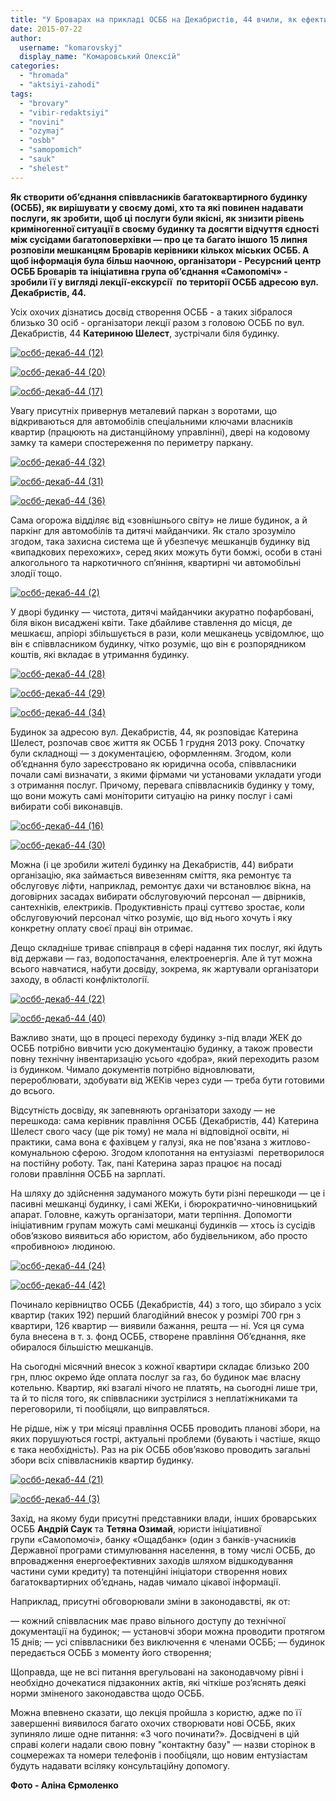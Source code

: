 ```yaml
---
title: "У Броварах на прикладі ОСББ на Декабристів, 44 вчили, як ефективно управляти будинком"
date: 2015-07-22
author: 
  username: "komarovskyj"
  display_name: "Комаровський Олексій"
categories: 
  - "hromada"
  - "aktsiyi-zahodi"
tags: 
  - "brovary"
  - "vibir-redaktsiyi"
  - "novini"
  - "ozymaj"
  - "osbb"
  - "samopomich"
  - "sauk"
  - "shelest"
---
```


**Як створити об’єднання співвласників багатоквартирного будинку (ОСББ), як вирішувати у своєму домі, хто та які повинен надавати послуги, як зробити, щоб ці послуги були якісні, як знизити рівень криміногенної ситуації в своєму будинку та досягти відчуття єдності між сусідами багатоповерхівки — про це та багато іншого 15 липня розповіли мешканцям Броварів керівники кількох міських ОСББ. А щоб інформація була більш наочною, організатори - Ресурсний центр ОСББ Броварів та ініціативна група об’єднання «Самопоміч» - зробили її у вигляді лекції-екскурсії  по території ОСББ адресою вул. Декабристів, 44.**

Усіх охочих дізнатись досвід створення ОСББ - а таких зібралося близько 30 осіб - організатори лекції разом з головою ОСББ по вул. Декабристів, 44 **Катериною Шелест**, зустрічали біля будинку.

[![осбб-декаб-44 (12)](https://mpz.brovary.org/wp-content/uploads/2015/07/osbb-dekab-44-12.jpg)](https://mpz.brovary.org/wp-content/uploads/2015/07/osbb-dekab-44-12.jpg)

[![осбб-декаб-44 (20)](https://mpz.brovary.org/wp-content/uploads/2015/07/osbb-dekab-44-20.jpg)](https://mpz.brovary.org/wp-content/uploads/2015/07/osbb-dekab-44-20.jpg)

[![осбб-декаб-44 (17)](https://mpz.brovary.org/wp-content/uploads/2015/07/osbb-dekab-44-17.jpg)](https://mpz.brovary.org/wp-content/uploads/2015/07/osbb-dekab-44-17.jpg)

Увагу присутніх привернув металевий паркан з воротами, що відкриваються для автомобілів спеціальними ключами власників квартир (працюють на дистанційному управлінні), двері на кодовому замку та камери спостереження по периметру паркану.

[![осбб-декаб-44 (32)](https://mpz.brovary.org/wp-content/uploads/2015/07/osbb-dekab-44-32.jpg)](https://mpz.brovary.org/wp-content/uploads/2015/07/osbb-dekab-44-32.jpg)

[![осбб-декаб-44 (31)](https://mpz.brovary.org/wp-content/uploads/2015/07/osbb-dekab-44-31.jpg)](https://mpz.brovary.org/wp-content/uploads/2015/07/osbb-dekab-44-31.jpg)

[![осбб-декаб-44 (36)](https://mpz.brovary.org/wp-content/uploads/2015/07/osbb-dekab-44-36.jpg)](https://mpz.brovary.org/wp-content/uploads/2015/07/osbb-dekab-44-36.jpg)

Сама огорожа відділяє від «зовнішнього світу» не лише будинок, а й паркінг для автомобілів та дитячі майданчики. Як стало зрозуміло згодом, така захисна система ще й убезпечує мешканців будинку від «випадкових перехожих», серед яких можуть бути бомжі, особи в стані алкогольного та наркотичного сп’яніння, квартирні чи автомобільні злодії тощо.

[![осбб-декаб-44 (2)](https://mpz.brovary.org/wp-content/uploads/2015/07/osbb-dekab-44-2.jpg)](https://mpz.brovary.org/wp-content/uploads/2015/07/osbb-dekab-44-2.jpg)

У дворі будинку — чистота, дитячі майданчики акуратно пофарбовані, біля вікон висаджені квіти. Таке дбайливе ставлення до місця, де мешкаєш, апріорі збільшується в рази, коли мешканець усвідомлює, що він є співвласником будинку, чітко розуміє, що він є розпорядником коштів, які вкладає в утримання будинку.

[![осбб-декаб-44 (28)](https://mpz.brovary.org/wp-content/uploads/2015/07/osbb-dekab-44-28.jpg)](https://mpz.brovary.org/wp-content/uploads/2015/07/osbb-dekab-44-28.jpg)

[![осбб-декаб-44 (29)](https://mpz.brovary.org/wp-content/uploads/2015/07/osbb-dekab-44-29.jpg)](https://mpz.brovary.org/wp-content/uploads/2015/07/osbb-dekab-44-29.jpg)

[![осбб-декаб-44 (34)](https://mpz.brovary.org/wp-content/uploads/2015/07/osbb-dekab-44-34.jpg)](https://mpz.brovary.org/wp-content/uploads/2015/07/osbb-dekab-44-34.jpg)

Будинок за адресою вул. Декабристів, 44, як розповідає Катерина Шелест, розпочав своє життя як ОСББ 1 грудня 2013 року. Спочатку були складнощі — з документацією, оформленням. Згодом, коли об’єднання було зареєстровано як юридична особа, співвласники почали самі визначати, з якими фірмами чи установами укладати угоди з отримання послуг. Причому, перевага співвласників будинку у тому, що вони можуть самі моніторити ситуацію на ринку послуг і самі вибирати собі виконавців.

[![осбб-декаб-44 (16)](https://mpz.brovary.org/wp-content/uploads/2015/07/osbb-dekab-44-16.jpg)](https://mpz.brovary.org/wp-content/uploads/2015/07/osbb-dekab-44-16.jpg)

[![осбб-декаб-44 (30)](https://mpz.brovary.org/wp-content/uploads/2015/07/osbb-dekab-44-30.jpg)](https://mpz.brovary.org/wp-content/uploads/2015/07/osbb-dekab-44-30.jpg)

Можна (і це зробили жителі будинку на Декабристів, 44) вибрати організацію, яка займається вивезенням сміття, яка ремонтує та обслуговує ліфти, наприклад, ремонтує дахи чи встановлює вікна, на договірних засадах вибирати обслуговуючий персонал — двірників, сантехніків, електриків. Продуктивність праці суттєво зростає, коли обслуговуючий персонал чітко розуміє, що від нього хочуть і яку конкретну оплату своєї праці він отримає.

Дещо складніше триває співпраця в сфері надання тих послуг, які йдуть від держави — газ, водопостачання, електроенергія. Але й тут можна всього навчатися, набути досвіду, зокрема, як жартували організатори заходу, в області конфліктології.

[![осбб-декаб-44 (22)](https://mpz.brovary.org/wp-content/uploads/2015/07/osbb-dekab-44-22.jpg)](https://mpz.brovary.org/wp-content/uploads/2015/07/osbb-dekab-44-22.jpg)

[![осбб-декаб-44 (40)](https://mpz.brovary.org/wp-content/uploads/2015/07/osbb-dekab-44-40.jpg)](https://mpz.brovary.org/wp-content/uploads/2015/07/osbb-dekab-44-40.jpg)

Важливо знати, що в процесі переходу будинку з-під влади ЖЕК до ОСББ потрібно вивчити усю документацію будинку, а також провести повну технічну інвентаризацію усього «добра», який переходить разом із будинком. Чимало документів потрібно відновлювати, перероблювати, здобувати від ЖЕКів через суди — треба бути готовими до всього.

Відсутність досвіду, як запевняють організатори заходу — не перешкода: сама керівник правління ОСББ (Декабристів, 44) Катерина Шелест свого часу (ще рік тому) не мала ні відповідної освіти, ні практики, сама вона є фахівцем у галузі, яка не пов'язана з житлово-комунальною сферою. Згодом клопотання на ентузіазмі  перетворилося на постійну роботу. Так, пані Катерина зараз працює на посаді голови правління ОСББ на зарплаті.

На шляху до здійснення задуманого можуть бути різні перешкоди — це і пасивні мешканці будинку, і самі ЖЕКи, і бюрократично-чиновницький апарат. Головне, кажуть організатори, мати терпіння. Допомогти ініціативним групам можуть самі мешканці будинків — хтось із сусідів обов’язково виявиться або юристом, або будівельником, або просто «пробивною» людиною.

[![осбб-декаб-44 (24)](https://mpz.brovary.org/wp-content/uploads/2015/07/osbb-dekab-44-24.jpg)](https://mpz.brovary.org/wp-content/uploads/2015/07/osbb-dekab-44-24.jpg)

[![осбб-декаб-44 (42)](https://mpz.brovary.org/wp-content/uploads/2015/07/osbb-dekab-44-42.jpg)](https://mpz.brovary.org/wp-content/uploads/2015/07/osbb-dekab-44-42.jpg)

Починало керівництво ОСББ (Декабристів, 44) з того, що збирало з усіх квартир (таких 192) перший благодійний внесок у розмірі 700 грн з квартири, 126 квартир — виявили бажання, решта — ні. Уся ця сума була внесена в т. з. фонд ОСББ, створене правління Об’єднання, яке обиралося більшістю мешканців.

На сьогодні місячний внесок з кожної квартири складає близько 200 грн, плюс окремо йде оплата послуг за газ, бо будинок має власну котельню. Квартир, які взагалі нічого не платять, на сьогодні лише три, та й то після того, як співвласники зустрілися з неплатіжниками та переговорили, ті пообіцяли, що виправляться.

Не рідше, ніж у три місяці правління ОСББ проводить планові збори, на яких порушуються гострі, актуальні проблеми (бувають і частіше, якщо є така необхідність). Раз на рік ОСББ обов’язково проводить загальні збори всіх співвласників квартир будинку.

[![осбб-декаб-44 (21)](https://mpz.brovary.org/wp-content/uploads/2015/07/osbb-dekab-44-21.jpg)](https://mpz.brovary.org/wp-content/uploads/2015/07/osbb-dekab-44-21.jpg)

[![осбб-декаб-44 (3)](https://mpz.brovary.org/wp-content/uploads/2015/07/osbb-dekab-44-3.jpg)](https://mpz.brovary.org/wp-content/uploads/2015/07/osbb-dekab-44-3.jpg)

Захід, на якому буди присутні представники влади, інших броварських ОСББ **Андрій Саук** та **Тетяна Озимай**, юристи ініціативної групи «Самопомочі», банку «Ощадбанк» (один з банків-учасників Державної програми стимулювання населення, в тому числі ОСББ, до впровадження енергоефективних заходів шляхом відшкодування частини суми кредиту) та потенційні ініціатори створення нових багатоквартирних об’єднань, надав чимало цікавої інформації.

Наприклад, присутні обговорювали зміни в законодавстві, як от:

— кожний співвласник має право вільного доступу до технічної документації на будинок; — установчі збори можна проводити протягом 15 днів; — усі співвласники без виключення є членами ОСББ; — будинок передається ОСББ з моменту його створення;

Щоправда, ще не всі питання врегульовані на законодавчому рівні і необхідно дочекатися підзаконних актів, які чіткіше роз’яснять деякі норми зміненого законодавства щодо ОСББ.

Можна впевнено сказати, що лекція пройшла з користю, адже по її завершенні виявилося багато охочих створювати нові ОСББ, яких зупиняло лише одне питання: «З чого починати?». Досвідчені в цій справі колеги надали свою повну "контактну базу" — назви сторінок в соцмережах та номери телефонів і пообіцяли, що новим ентузіастам будуть надавати всіляку консультаційну допомогу.

**Фото - Аліна Єрмоленко**
